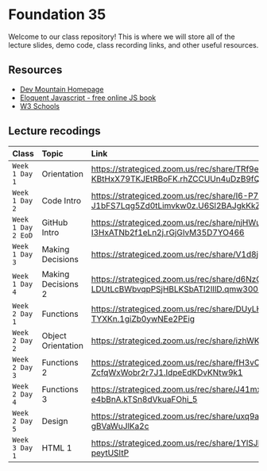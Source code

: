 # Foundation 35

Welcome to our class repository! This is where we will store all of the lecture slides, demo code, class recording links, and other useful resources.


## Resources

 - [Dev Mountain Homepage](https://ed.devmountain.com/)
 - [Eloquent Javascript - free online JS book](https://eloquentjavascript.net/)
 - [W3 Schools](https://www.w3schools.com/js/default.asp)


## Lecture recodings


| Class | Topic     | Link                |
| :-------- | :------- | :------------------------- |
| `Week 1 Day 1` | Orientation | https://strategiced.zoom.us/rec/share/TRf9ezsMBDD8g-frWSo9bIRvy5zeFdAttQ3gx2kLeQiwm-KBtHxX79TKJEtRBoFK.rhZCCUUn4uDzB9fQ |
| `Week 1 Day 2` | Code Intro | https://strategiced.zoom.us/rec/share/I6-P7W8sgf1XuswkMS9IC3IG3E4W4Gr6DXskA7315-J1bFS7Lqg5Zd0tLimvkw0z.U6Sl2BAJgkKkZdJg |
| `Week 1 Day 2 EoD` | GitHub Intro | https://strategiced.zoom.us/rec/share/njHWuVsDGS_hx_29pV1na2U8KadLM4kowtjF8kR1gOi8p7H-I3HxATNb2f1eLn2j.rGjGIvM35D7YO466 |
| `Week 1 Day 3` | Making Decisions | https://strategiced.zoom.us/rec/share/V1d8jLLoc5CIHpPxnMQ_pczXq3eKf63YoatPb34G1NsDmVt3qDTE1j5Y-YCLI214.zg_srnMTiw17tt7J |
| `Week 1 Day 4` | Making Decisions 2 | https://strategiced.zoom.us/rec/share/d6NzGGvqkU5tILDrhvNC3URppGDuVQ4Zzt-LDUtLcBWbvqpPSjHBLKSbATl2lIlD.qmw300BypZNLjQ2o |
| `Week 2 Day 1` | Functions | https://strategiced.zoom.us/rec/share/DUyLHmElDyK-nW5ENz5UmmmoiCHok3uOV02x_0Aj0k0jMbpEudJOd9N0Pl-TYXKn.1giZb0ywNEe2PEig |
| `Week 2 Day 2` | Object Orientation | https://strategiced.zoom.us/rec/share/izhWKH6vFEm84V4193pfrPxsEGq6IurHqsC6uYNBh2t5lTYVRgcXzr59lqVpfGO4.tbglYoSHimVNAy6g |
| `Week 2 Day 3` | Functions 2 | https://strategiced.zoom.us/rec/share/fH3vOcWWT7gFS1dgPtQTuDyBkIgSWv8iCL5J3hKoUhwQW8sD-ZcfqWxWobr2r7J1.IdpeEdKDvKNtw9k1 |
| `Week 2 Day 4` | Functions 3 | https://strategiced.zoom.us/rec/share/J41mx4TB_Uuj5-1QPrPA_bnFY2UQC1KUepVDV3fHFYI6PsDe29-nJqYwh-e4bBnA.kTSn8dVkuaFOhi_5 |
| `Week 2 Day 5` | Design | https://strategiced.zoom.us/rec/share/uxq9aiCUYuUe8dKLWJ1Fuu3_BU_gPXYYiyT5DOdOlu7O5S8xwNogg3t2E_O3ze0G.6Me-gBVaWuJlKa2c |
| `Week 3 Day 1` | HTML 1 | https://strategiced.zoom.us/rec/share/1YlSJETUITwGyJF8nJ6rSRXAEK7ctAKwSMGZRtGq8VPExIFMxjsN6FaNOT2aqsyr.LbcJRY-peytUSItP |